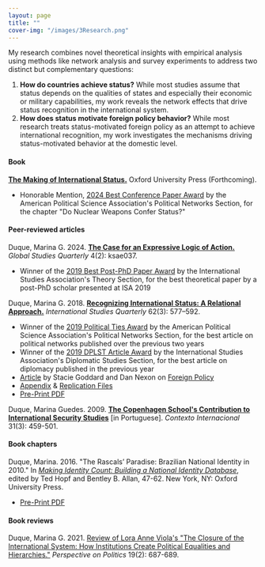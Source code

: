 ```yaml
---
layout: page
title: ""
cover-img: "/images/3Research.png"
---
```


My research combines novel theoretical insights with empirical analysis using methods like network analysis and survey experiments to address two distinct but complementary questions:

1. <strong>How do countries achieve status?</strong> While most studies assume that status depends on the qualities of states and especially their economic or military capabilities, my work reveals the network effects that drive status recognition in the international system.
2. <strong>How does status motivate foreign policy behavior?</strong> While most research treats status-motivated foreign policy as an attempt to achieve international recognition, my work investigates the mechanisms driving status-motivated behavior at the domestic level.

#### Book

<a href="http://marinagduque.com/book/" target="_blank">**The Making of International Status.**</a> Oxford University Press (Forthcoming).
- Honorable Mention, <a href="https://apsanet.org/membership/organized-sections/organized-section-awards/past-awards/section-41/" target="_blank">2024 Best Conference Paper Award</a> by the American Political Science Association's Political Networks Section, for the chapter "Do Nuclear Weapons Confer Status?"

#### Peer-reviewed articles

Duque, Marina G. 2024. <a href="https://academic.oup.com/isagsq/article/4/2/ksae037/7681815" target="_blank">**The Case for an Expressive Logic of Action.**</a> _Global Studies Quarterly_ 4(2): ksae037.
- Winner of the <a href="https://www.isanet.org/Programs/Awards/THEORY-Conference-Post-PhD-Paper-Award" target="_blank">2019 Best Post-PhD Paper Award</a> by the International Studies Association's Theory Section, for the best theoretical paper by a post-PhD scholar presented at ISA 2019

Duque, Marina G. 2018. <a href="https://doi.org/10.1093/isq/sqy001" target="_blank">**Recognizing International Status: A Relational Approach.**</a> _International Studies Quarterly_ 62(3): 577–592.
- Winner of the <a href="https://apsanet.org/membership/organized-sections/organized-section-awards/past-awards/section-41/" target="_blank">2019 Political Ties Award</a> by the American Political Science Association's Political Networks Section, for the best article on political networks published over the previous two years
- Winner of the <a href="https://www.isanet.org/Programs/Awards/DPLST-Article" target="_blank">2019 DPLST Article Award</a> by the International Studies Association's Diplomatic Studies Section, for the best article on diplomacy published in the previous year
- <a href="https://foreignpolicy.com/2018/06/21/kim-jong-un-gets-to-sit-at-the-cool-table-now/" target="_blank">Article</a> by Stacie Goddard and Dan Nexon on <a href="https://foreignpolicy.com/" target="_blank">Foreign Policy</a>
- <a href="../pdf/DuqueOnlineAppendix.pdf" target="_blank">Appendix</a> & <a href="https://doi.org/10.7910/DVN/4K7SQC" target="_blank">Replication Files</a>
- <a href="../pdf/DuqueRecognizingStatus.pdf" target="_blank">Pre-Print PDF</a>

Duque, Marina Guedes. 2009. <a href="http://www.scielo.br/pdf/cint/v31n3/v31n3a03.pdf" target="_blank">**The Copenhagen School's Contribution to International Security Studies**</a> [in Portuguese]. _Contexto Internacional_ 31(3): 459-501.

#### Book chapters

Duque, Marina. 2016. "The Rascals’ Paradise: Brazilian National Identity in 2010." In <a href="https://global.oup.com/academic/product/making-identity-count-9780190255473?cc=us&lang=en&" target="_blank">_Making Identity Count: Building a National Identity Database_</a>, edited by Ted Hopf and Bentley B. Allan, 47-62. New York, NY: Oxford University Press.
- <a href="../pdf/Brazil_2010.pdf" target="_blank">Pre-Print PDF</a>

#### Book reviews

Duque, Marina G. 2021. <a href="https://doi.org/10.1017/S1537592721000554" target="_blank">Review of Lora Anne Viola's "The Closure of the International System: How Institutions Create Political Equalities and Hierarchies."</a> _Perspective on Politics_ 19(2): 687-689.
